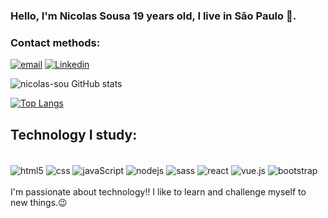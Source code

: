 ### Hello, I'm Nicolas Sousa 19 years old, I live in São Paulo 👋.
### Contact methods:
[![email](https://img.shields.io/badge/Gmail-D14836?style=for-the-badge&logo=gmail&logoColor=white)](https://nicollassouza141@gmail.com)
[![Linkedin](https://img.shields.io/badge/LinkedIn-0077B5?style=for-the-badge&logo=linkedin&logoColor=white)](https://www.linkedin.com/in/nicollas-dev-frontend/)

![nicolas-sou GitHub stats](https://github-readme-stats.vercel.app/api?username=nicolas-sou&show_icons=true&theme=dark&bg_color=00000000)

[![Top Langs](https://github-readme-stats.vercel.app/api/top-langs/?username=nicolas-sou&layout=donut)](https://github.com/anuraghazra/github-readme-stats)

## Technology I study:
<div style="display:inline_block"><br/>
    <img align="center" alt="html5" src="https://img.shields.io/badge/HTML5-E34F26?style=for-the-badge&logo=html5&logoColor=white" />
    <img align="center" alt="css" src="https://img.shields.io/badge/CSS3-1572B6?style=for-the-badge&logo=css3&logoColor=white" />
    <img align="center" alt="javaScript" src="https://img.shields.io/badge/JavaScript-F7DF1E?style=for-the-badge&logo=javascript&logoColor=black" />
    <img align="center" alt="nodejs" src="https://img.shields.io/badge/Node.js-43853D?style=for-the-badge&logo=node.js&logoColor=white" />
    <img align="center" alt="sass" src="https://img.shields.io/badge/Sass-CC6699?style=for-the-badge&logo=sass&logoColor=white" />
    <img align="center" alt="react" src="https://img.shields.io/badge/React-20232A?style=for-the-badge&logo=react&logoColor=61DAFB" />
    <img align="center" alt="vue.js" src="https://img.shields.io/badge/Vue.js-35495E?style=for-the-badge&logo=vue.js&logoColor=4FC08D" />
    <img align="center" alt="bootstrap" src="https://img.shields.io/badge/Bootstrap-563D7C?style=for-the-badge&logo=bootstrap&logoColor=whiteD" /> 
</div>
</br>
I'm passionate about technology!! I like to learn and challenge myself to new things.😉

